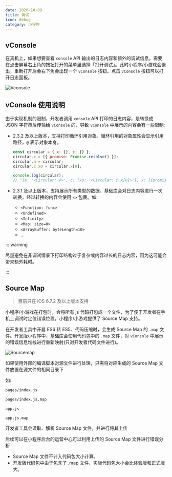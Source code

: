 ```yaml
---
date: 2020-10-09
title: 调试
icon: debug
category: 小程序
---
```


## vConsole <Badge text="重要" type="error" />

在真机上，如果想要查看 `console` API 输出的日志内容和额外的调试信息，需要在点击屏幕右上角的按钮打开的菜单里选择「打开调试」。此时小程序/小游戏会退出，重新打开后会右下角会出现一个 `vConsole` 按钮。点击 `vConsole` 按钮可以打开日志面板。

![Vconsole](https://res.wx.qq.com/wxdoc/dist/assets/img/vConsole-app.19b93c1e.jpg#width:350px)

## vConsole 使用说明

由于实现机制的限制，开发者调用 `console` API 打印的日志内容，是转换成 JSON 字符串后传输给 `vConsole` 的，导致 `vConsole` 中展示的内容会有一些限制:

- 2.3.2 及以上版本，支持打印循环引用对象。循环引用的对象属性会显示引用路径，`@` 表示对象本身。

  ```js
  const circular = { x: {}, c: {} };
  circular.x = [{ promise: Promise.resolve() }];
  circular.a = circular;
  circular.c.x0 = circular.x[0];

  console.log(circular);
  // "{a: '<Circular: @>', c: {x0: '<Circular: @.x[0]>'}, x: [{promise: '<Promise>'}]}"
  ```

- 2.3.1 及以上版本，支持展示所有类型的数据。基础库会对日志内容进行一次转换，经过转换的内容会使用 `<>` 包裹。如:
  - `<Function: func>`
  - `<Undefined>`
  - `<Infinity>`
  - `<Map: size=0>`
  - `<ArrayBuffer: byteLength=10>`
  - ...

::: warning

尽量避免在非调试情景下打印结构过于复杂或内容过长的日志内容，因为这可能会带来额外耗时。

:::

## Source Map

> 目前只在 iOS 6.7.2 及以上版本支持

小程序/小游戏在打包时，会将所有 js 代码打包成一个文件，为了便于开发者在手机上调试时定位错误位置，小程序/小游戏提供了 Source Map 支持。

在开发者工具中开启 ES6 转 ES5、代码压缩时，会生成 Source Map 的 `.map` 文件。开发版小程序中，基础库会使用代码包中的 `.map` 文件，对 `vConsole` 中展示的错误信息堆栈进行重新映射(只对开发者代码文件进行)。

![Sourcemap](https://res.wx.qq.com/wxdoc/dist/assets/img/sourceMap.17b75816.jpg)

如果使用外部的编译脚本对源文件进行处理，只需将对应生成的 Source Map 文件放置在源文件的相同目录下

如:

```md
pages/index.js

pages/index.js.map

app.js

app.js.map
```

开发者工具会读取、解析 Source Map 文件，并进行将其上传

后续可以在小程序后台的运营中心可以利用上传的 Source Map 文件进行错误分析

- Source Map 文件不计入代码包大小计算。
- 开发版代码包中由于包含了 .map 文件，实际代码包大小会比体验版和正式版大。
